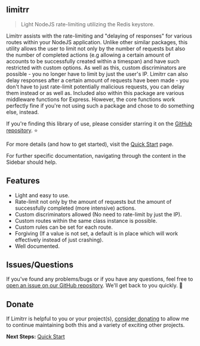 ## limitrr

> Light NodeJS rate-limiting utilizing the Redis keystore.

Limitrr assists with the rate-limiting and "delaying of responses" for various routes within your NodeJS application. Unlike other similar packages, this utility allows the user to limit not only by the number of requests but also the number of completed actions (e.g allowing a certain amount of accounts to be successfully created within a timespan) and have such restricted with custom options. As well as this, custom discriminators are possible - you no longer have to limit by just the user's IP. Limitrr can also delay responses after a certain amount of requests have been made - you don't have to just rate-limit potentially malicious requests, you can delay them instead or as well as. Included also within this package are various middleware functions for Express. However, the core functions work perfectly fine if you're not using such a package and chose to do something else, instead.

If you're finding this library of use, please consider starring it on the [GitHub repository](https://github.com/eddiejibson/limitrr). ⭐

For more details (and how to get started), visit the [Quick Start](quickstart.md) page.

For further specific documentation, navigating through the content in the Sidebar should help.

## Features

- Light and easy to use.
- Rate-limit not only by the amount of requests but the amount of successfully completed (more intensive) actions.
- Custom discriminators allowed (No need to rate-limit by just the IP).
- Custom routes within the same class instance is possible. 
- Custom rules can be set for each route.
- Forgiving (If a value is not set, a default is in place which will work effectively instead of just crashing).
- Well documented.

## Issues/Questions

If you've found any problems/bugs or if you have any questions, feel free to [open an issue on our GitHub repository](https://github.com/eddiejibson/limitrr/issues). We'll get back to you quickly. 🤞

## Donate

If Limitrr is helpful to you or your project(s), [consider donating](https://paypal.me/eddiejibson/5) to allow me to continue maintaining both this and a variety of exciting other projects.

**Next Steps:** [Quick Start](quickstart.md)
